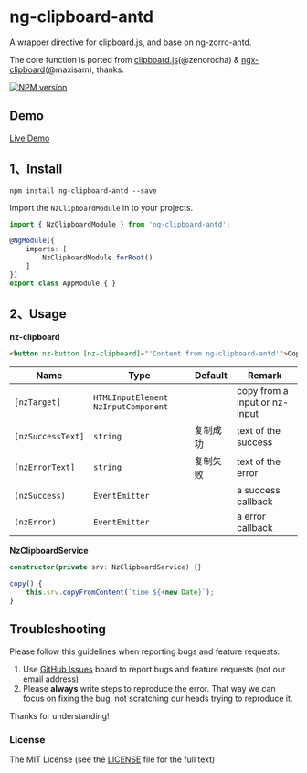 # ng-clipboard-antd

A wrapper directive for clipboard.js, and base on ng-zorro-antd.

The core function is ported from [clipboard.js](https://github.com/zenorocha/clipboard.js)(@zenorocha) & [ngx-clipboard](https://github.com/maxisam/ngx-clipboard)(@maxisam), thanks.

[![NPM version](https://img.shields.io/npm/v/ng-clipboard-antd.svg)](https://www.npmjs.com/package/ng-clipboard-antd)

## Demo

[Live Demo](https://cipchk.github.io/ng-clipboard-antd/)

## 1、Install

```
npm install ng-clipboard-antd --save
```

Import the `NzClipboardModule` in to your projects.

```typescript
import { NzClipboardModule } from 'ng-clipboard-antd';

@NgModule({
    imports: [
        NzClipboardModule.forRoot()
    ]
})
export class AppModule { }
```

## 2、Usage

**nz-clipboard**

```html
<button nz-button [nz-clipboard]="'Content from ng-clipboard-antd'">Copy</button>
```

| Name    | Type           | Default  | Remark |
| ------- | ------------- | ----- | ----- |
| `[nzTarget]` | `HTMLInputElement` `NzInputComponent` |  | copy from a input or nz-input |
| `[nzSuccessText]` | `string` | 复制成功 | text of the success |
| `[nzErrorText]` | `string` | 复制失败 | text of the error |
| `(nzSuccess)` | `EventEmitter` |  | a success callback |
| `(nzError)` | `EventEmitter` |  | a error callback |

**NzClipboardService**

```typescript
constructor(private srv: NzClipboardService) {}

copy() {
    this.srv.copyFromContent(`time ${+new Date}`);
}
```

## Troubleshooting

Please follow this guidelines when reporting bugs and feature requests:

1. Use [GitHub Issues](https://github.com/cipchk/ng-clipboard-antd/issues) board to report bugs and feature requests (not our email address)
2. Please **always** write steps to reproduce the error. That way we can focus on fixing the bug, not scratching our heads trying to reproduce it.

Thanks for understanding!

### License

The MIT License (see the [LICENSE](https://github.com/cipchk/ng-clipboard-antd/blob/master/LICENSE) file for the full text)

